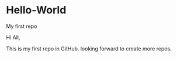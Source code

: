 # Hello-World
My first repo

Hi All,

This is my first repo in GitHub.
looking forward to create more repos.
